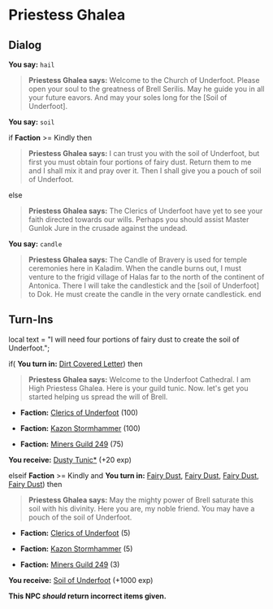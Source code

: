 # Priestess Ghalea
## Dialog

**You say:** `hail`



>**Priestess Ghalea says:** Welcome to the Church of Underfoot. Please open your soul to the greatness of Brell Serilis. May he guide you in all your future eavors. And may your soles long for the [Soil of Underfoot].

**You say:** `soil`



if **Faction** >= Kindly then 



>**Priestess Ghalea says:** I can trust you with the soil of Underfoot, but first you must obtain four portions of fairy dust. Return them to me and I shall mix it and pray over it. Then I shall give you a pouch of soil of Underfoot.




else



>**Priestess Ghalea says:** The Clerics of Underfoot have yet to see your faith directed towards our wills. Perhaps you should assist Master Gunlok Jure in the crusade against the undead.


**You say:** `candle`



>**Priestess Ghalea says:** The Candle of Bravery is used for temple ceremonies here in Kaladim. When the candle burns out, I must venture to the frigid village of Halas far to the north of the continent of Antonica. There I will take the candlestick and the [soil of Underfoot] to Dok. He must create the candle in the very ornate candlestick.
end

## Turn-Ins



local text = "I will need four portions of fairy dust to create the soil of Underfoot.";



if( **You turn in:** [Dirt Covered Letter](/item/18765)) then


>**Priestess Ghalea says:** Welcome to the Underfoot Cathedral. I am High Priestess Ghalea. Here is your guild tunic. Now. let's get you started helping us spread the will of Brell.


* __Faction:__ [Clerics of Underfoot](/faction/227) (100)


* __Faction:__ [Kazon Stormhammer](/faction/274) (100)


* __Faction:__ [Miners Guild 249](/faction/293) (75)


 **You receive:**  [Dusty Tunic*](/item/13514) (+20 exp)

elseif **Faction** >= Kindly and  **You turn in:** [Fairy Dust](/item/12106), [Fairy Dust](/item/12106), [Fairy Dust](/item/12106), [Fairy Dust](/item/12106)) then  


>**Priestess Ghalea says:** May the mighty power of Brell saturate this soil with his divinity.  Here you are, my noble friend.  You may have a pouch of the soil of Underfoot.





* __Faction:__ [Clerics of Underfoot](/faction/227) (5)


* __Faction:__ [Kazon Stormhammer](/faction/274) (5)


* __Faction:__ [Miners Guild 249](/faction/293) (3)


 **You receive:**  [Soil of Underfoot](/item/12282) (+1000 exp)

**This NPC *should* return incorrect items given.**
